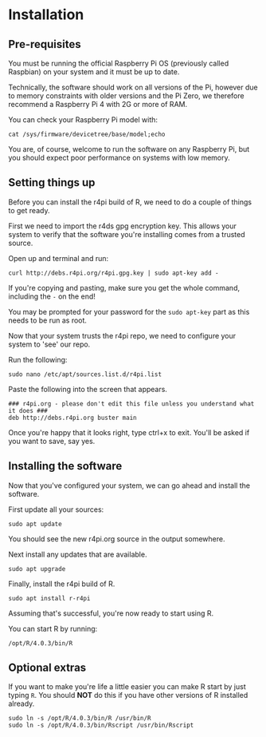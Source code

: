 # Installation


## Pre-requisites

You must be running the official Raspberry Pi OS (previously called Raspbian) on your system and it must be up to date.

Technically, the software should work on all versions of the Pi, however due to memory constraints with older versions
and the Pi Zero, we therefore recommend a Raspberry Pi 4 with 2G or more of RAM.

You can check your Raspberry Pi model with:

```
cat /sys/firmware/devicetree/base/model;echo
```

You are, of course, welcome to run the software on any Raspberry Pi, but you should expect poor performance on systems
with low memory.


## Setting things up

Before you can install the r4pi build of R, we need to do a couple of things to get ready.

First we need to import the r4ds gpg encryption key. This allows your system to verify that the software you're
installing comes from a trusted source.

Open up and terminal and run:

```
curl http://debs.r4pi.org/r4pi.gpg.key | sudo apt-key add -
```

If you're copying and pasting, make sure you get the whole command, including the `-` on the end!

You may be prompted for your password for the `sudo apt-key` part as this needs to be run as root.

Now that your system trusts the r4pi repo, we need to configure your system to 'see' our repo.

Run the following:

```
sudo nano /etc/apt/sources.list.d/r4pi.list
```

Paste the following into the screen that appears.

```
### r4pi.org - please don't edit this file unless you understand what it does ###
deb http://debs.r4pi.org buster main
```

Once you're happy that it looks right, type ctrl+x to exit. You'll be asked if you want to save, say yes.

## Installing the software

Now that you've configured your system, we can go ahead and install the software.

First update all your sources:

```
sudo apt update
```

You should see the new r4pi.org source in the output somewhere.

Next install any updates that are available.

```
sudo apt upgrade
```

Finally, install the r4pi build of R.

```
sudo apt install r-r4pi
```

Assuming that's successful, you're now ready to start using R.

You can start R by running:

```
/opt/R/4.0.3/bin/R
```


## Optional extras

If you want to make you're life a little easier you can make R start by just typing `R`. You should **NOT** do this if
you have other versions of R installed already.

```
sudo ln -s /opt/R/4.0.3/bin/R /usr/bin/R
sudo ln -s /opt/R/4.0.3/bin/Rscript /usr/bin/Rscript
```
